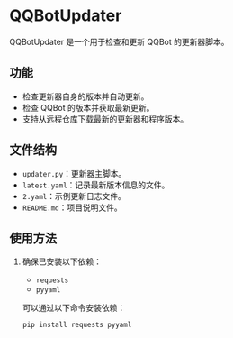 # QQBotUpdater

QQBotUpdater 是一个用于检查和更新 QQBot 的更新器脚本。

## 功能

- 检查更新器自身的版本并自动更新。
- 检查 QQBot 的版本并获取最新更新。
- 支持从远程仓库下载最新的更新器和程序版本。

## 文件结构

- `updater.py`：更新器主脚本。
- `latest.yaml`：记录最新版本信息的文件。
- `2.yaml`：示例更新日志文件。
- `README.md`：项目说明文件。

## 使用方法

1. 确保已安装以下依赖：
   - `requests`
   - `pyyaml`

   可以通过以下命令安装依赖：
   ```bash
   pip install requests pyyaml